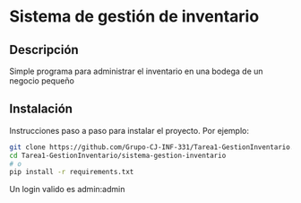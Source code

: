 # Sistema de gestión de inventario

## Descripción
Simple programa para administrar el inventario en una bodega de un negocio pequeño

## Instalación
Instrucciones paso a paso para instalar el proyecto. Por ejemplo:

```bash
git clone https://github.com/Grupo-CJ-INF-331/Tarea1-GestionInventario.git
cd Tarea1-GestionInventario/sistema-gestion-inventario
# o
pip install -r requirements.txt
```
Un login valido es admin:admin
